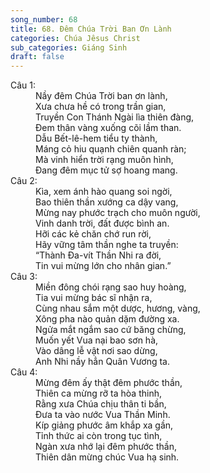 ```yaml
---
song_number: 68
title: 68. Đêm Chúa Trời Ban Ơn Lành
categories: Chúa Jêsus Christ
sub_categories: Giáng Sinh
draft: false
---
```

<dl><dt>Câu 1:</dt><dd data-verse="1">Nầy đêm Chúa Trời ban ơn lành, <br/>Xưa chưa hề có trong trần gian, <br/>Truyền Con Thánh Ngài lìa thiên đàng, <br/>Đem thân vàng xuống cõi lầm than. <br/>Dẫu Bết-lê-hem tiểu ty thành, <br/>Máng cỏ hiu quạnh chiên quanh ràn; <br/>Mà vinh hiển trời rạng muôn hình, <br/>Đang đêm mục tử sợ hoang mang. </dd><dt>Câu 2:</dt><dd data-verse="2">Kìa, xem ánh hào quang soi ngời, <br/>Bao thiên thần xướng ca dậy vang, <br/>Mừng nay phước trạch cho muôn người, <br/>Vinh danh trời, đất được bình an. <br/>Hỡi các kẻ chăn chớ run rời, <br/>Hãy vững tâm thần nghe ta truyền: <br/>“Thành Đa-vít Thần Nhi ra đời, <br/>Tin vui mừng lớn cho nhân gian.” </dd><dt>Câu 3:</dt><dd data-verse="3">Miền đông chói rạng sao huy hoàng, <br/>Tia vui mừng bác sĩ nhận ra, <br/>Cùng nhau sắm một dược, hương, vàng, <br/>Xông pha nào quản dặm đường xa. <br/>Ngửa mắt ngắm sao cứ băng chừng, <br/>Muốn yết Vua nại bao sơn hà, <br/>Vào dâng lễ vật nơi sao dừng, <br/>Anh Nhi nầy hẳn Quân Vương ta. </dd><dt>Câu 4:</dt><dd data-verse="4">Mừng đêm ấy thật đêm phước thần, <br/>Thiên ca mừng rỡ ta hòa thinh, <br/>Rằng xưa Chúa chịu thân ti bần, <br/>Đưa ta vào nước Vua Thần Minh. <br/>Kíp giảng phước âm khắp xa gần, <br/>Tỉnh thức ai còn trong tục tình, <br/>Ngàn xưa nhớ lại đêm phước thần, <br/>Thiên dân mừng chúc Vua hạ sinh. </dd></dl>